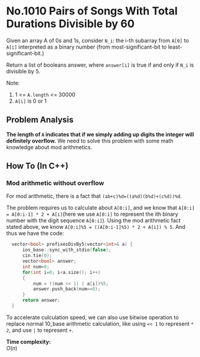 No.1010 Pairs of Songs With Total Durations Divisible by 60
=========
Given an array A of 0s and 1s, consider `N_i`: the i-th subarray from `A[0]` to `A[i]` interpreted as a binary number (from most-significant-bit to least-significant-bit.)

Return a list of booleans answer, where `answer[i]` is true if and only if `N_i` is divisible by 5.  

Note:  
1. 1 <= `A.length` <= 30000
2. `A[i]` is 0 or 1

## Problem Analysis  

**The length of `A` indicates that if we simply adding up digits the integer will definitely overflow.** We need to solve this problem with some math knowledge about mod arithmetics.  

## How To (In C++)
### Mod arithmetic without overflow  
For mod arithmetic, there is a fact that `(ab+c)%d=((a%d)(b%d)+(c%d))%d`.  
  
The problem requires us to calculate about `A[0:i]`, and we know that `A[0:i] = A[0:i-1] * 2 + A[i]`(here we use `A[0:i]` to represent the ith binary number with the digit sequence `A[0:i]`). Using the mod arithmetic fact stated above, we know `A[0:i]%5 = ((A[0:i-1]%5) * 2 + A[i]) % 5`. And thus we have the code:  
```C++
  vector<bool> prefixesDivBy5(vector<int>& a) {
      ios_base::sync_with_stdio(false);
      cin.tie(0);
      vector<bool> answer;
      int num=0;
      for(int i=0; i<a.size(); i++)
      {
          num = ((num << 1) | a[i])%5;
          answer.push_back(num==0);
      }
      return answer;
  }
 ```
 To accelerate culculation speed, we can also use bitwise operation to replace normal 10_base arithmetic calculation, like using `<< 1` to represent `* 2`, and use `|` to represent `+`.  
  
**Time complexity:**  
$O(n)$

